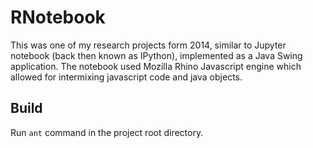 ﻿# RNotebook

This was one of my research projects form 2014, similar to Jupyter notebook (back then known as IPython),
implemented as a Java Swing application.  The notebook used Mozilla Rhino Javascript engine which allowed
for intermixing javascript code and java objects.

## Build

Run `ant` command in the project root directory.

